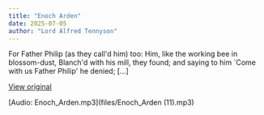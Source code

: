```yaml
---
title: "Enoch Arden"
date: 2025-07-05
author: "Lord Alfred Tennyson"
---
```


For Father Philip (as they call'd him) too:
Him, like the working bee in blossom-dust,
Blanch'd with his mill, they found; and saying to him
`Come with us Father Philip' he denied;
[...]

[View original](https://t.me/c/2696929880/407)


[Audio: Enoch_Arden.mp3](files/Enoch_Arden (11).mp3)